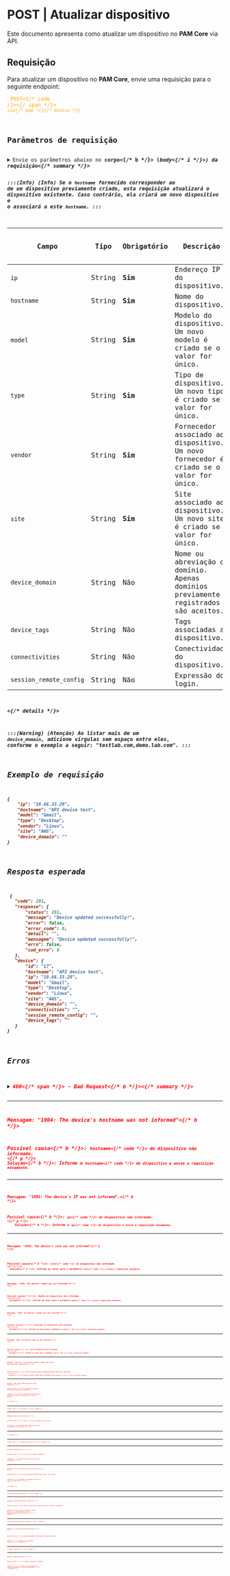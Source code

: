 # POST | Atualizar dispositivo

Este documento apresenta como atualizar um dispositivo no **PAM Core** via API.

## Requisição
Para atualizar um dispositivo no **PAM Core**, envie uma requisição para o seguinte endpoint:

 <code><span style="color:orange"> POST<{/* code */}><{/* span */}> `iso{/* pam */}{/* device */}`
 


## Parâmetros de requisição
<details>
<summary>Envie os parâmetros abaixo no <b>corpo<{/* b */}> (<i>body<{/* i */}>) da requisição<{/* summary */}> 

:::(Info) (Info)
Se o `hostname` fornecido corresponder ao de um dispositivo previamente criado, esta requisição atualizará o dispositivo existente. Caso contrário, ela criará um novo dispositivo e o associará a este `hostname`.
:::    

| Campo | Tipo | Obrigatório | Descrição | Exemplo |Valor padrão do novo dispositivo |
| --- | --- | --- | --- | --- | --- |
| `ip` | String | **Sim** | Endereço IP do dispositivo. | 10.66.33.20 |- |
| `hostname` | String | **Sim** | Nome do dispositivo. | API device test |- |
| `model`| String | **Sim** | Modelo do dispositivo. Um novo modelo é criado se o valor for único. | Gmail |- |
| `type` | String | **Sim** | Tipo de dispositivo. Um novo tipo é criado se o valor for único. | Desktop |- |
| `vendor` | String | **Sim** | Fornecedor associado ao dispositivo. Um novo fornecedor é criado se o valor for único. | Linux |- |
| `site` | String | **Sim** | Site associado ao dispositivo. Um novo site é criado se o valor for único. | AWS |- |
| `device_domain` | String | Não | Nome ou abreviação do domínio. Apenas domínios previamente registrados são aceitos. | api, app |- |
| `device_tags` | String | Não | Tags associadas ao dispositivo. | api, app |- |
| `connectivities` | String | Não | Conectividade do dispositivo. | SSH:22 |- |
| `session_remote_config` | String | Não | Expressão do login. |  |- |
  
<{/* details */}>     



:::(Warning) (Atenção)
Ao listar mais de um `device_domain`, adicione vírgulas sem espaço entre eles, conforme o exemplo a seguir:
"testlab.com,demo.lab.com".
:::
  ## Exemplo de requisição

```json 
{
    "ip": "10.66.33.20",
    "hostname": "API device test",
    "model": "Gmail",
    "type": "Desktop",
    "vendor": "Linux",
    "site": "AWS",
    "device_domain": ""
}
```
  
  
  
  ## Resposta esperada
 ```json 
  {
    "code": 201,
    "response": {
        "status": 201,
        "message": "Device updated successfully!",
        "error": false,
        "error_code": 0,
        "detail": "",
        "mensagem": "Device updated successfully!",
        "erro": false,
        "cod_erro": 0
    },
    "device": {
        "id": "17",
        "hostname": "API device test",
        "ip": "10.66.33.20",
        "model": "Gmail",
        "type": "Desktop",
        "vendor": "Linux",
        "site": "AWS",
        "device_domain": "",
        "connectivities": "",
        "session_remote_config": "",
        "device_tags": ""
    }
}
 ```
 
 ## Erros
 
 <details>
<summary><b><span style="color:red">400<{/* span */}> - Bad Request<{/* b */}><{/* summary */}>

***
    
<b>Mensagem: "1004: The device's hostname was not informed"<{/* b */}>
<p><b>Possível causa<{/* b */}>: <code>hostname<{/* code */}> do dispositivo não informado.<br><{/* p */}>
<b>Solução<{/* b */}>: Informe o <code>hostname<{/* code */}> do dispositivo e envie a requisição novamente.
  
* * *

<b>Mensagem: "1005: The device's IP was not informed",<{/* b */}>
<p><b>Possível causa<{/* b */}>: <code>ip<{/* code */}> do dispositivo não informado.<br><{/* p */}>
    <b>Solução<{/* b */}>: Informe o <code>ip<{/* code */}> do dispositivo e envie a requisição novamente.
  

* * *
<b>Mensagem: "1019: The device's site was not informed"<{/* b */}>
 <p><b>Possível causa<{/* b */}>: <code>site<{/* code */}> do dispositivo não informado.<br><{/* p */}>
  <b>Solução<{/* b */}>: Informe um valor para o parâmetro <code>site<{/* code */}> e envie a requisição novamente.
 
***
    
 <b>Mensagem: "1020: The device's model was not informed"<{/* b */}>
 <p><b>Possível causa<{/* b */}>: Modelo do dispositivo não informado.<br><{/* p */}>
  <b>Solução<{/* b */}>: Informe um valor para o parâmetro <code>model<{/* code */}> e envie a requisição novamente.

  ***
  
  <b>Mensagem: "1021: The device's vendor was not informed"<{/* b */}>
 <p><b>Possível causa<{/* b */}>: Fornecedor do dispositivo não informado.<br><{/* p */}>
  <b>Solução<{/* b */}>: Informe um valor para o parâmetro <code>vendor<{/* code */}> e envie a requisição novamente.

  ***
 <b>Mensagem: "1022: The device's type was not informed"<{/* b */}>
 <p><b>Possível causa<{/* b */}>: Tipo do dispositivo não informado.<br><{/* p */}>
  <b>Solução<{/* b */}>: Informe um valor para o parâmetro <code>type<{/* code */}> e envie a requisição novamente.

  ***
 <b>Mensagem: "1029: It is not possible to enter a domain that has not been previously registered"<{/* b */}>
 <p><b>Possível causa<{/* b */}>: Não é possível enviar um domínio que não tenha sido registrado.<br><{/* p */}>
  <b>Solução<{/* b */}>: Informe um valor válido para o parâmetro <code>device_domain<{/* code */}> e envie a requisição novamente.

  ***
<b>Mensagem: "1039: Without PAM Configuration Access permission"<{/* b */}>  
<br><b>Possível causa<{/* b */}>: Sua autorização não possui permissão de atualização de dispositivo. 
     
<b>Solução<{/* b */}>: Revise a autorização para adicionar a permissão de <b>leitura e escrita<{/* b */}> ao seu usuário.


<{/* details */}>


* * *

<details>
<summary><b><span style="color:red">404<{/* span */}> - Not Found<{/* b */}><{/* summary */}>

***
<b>Mensagem: "Resource sub not found"<{/* b */}><br>

<p><b>Possível causa<{/* b */}>: A URL ou o recurso solicitado não está correto.<br>
        
<b>Solução<{/* b */}>: Verifique a URL e garanta que todos os parâmetros estão corretos.<{/* p */}>
***
    
<{/* details */}>

***

<details>
<summary><b><span style="color:red">500<{/* span */}> - Internal Server Error<{/* b */}><{/* summary */}>

***
    
<b>Mensagem: "Unexpected error."<{/* b */}><br>

<p><b>Possível causa<{/* b */}>: O erro está no servidor senhasegura.<br>
        
<b>Solução<{/* b */}>: Contate o time de suporte para mais informações.<{/* p */}>
    
 ***
<b>Mensagem: "You are not authorized to access this resource."<{/* b */}>
<p><b>Possível causa<{/* b */}>: Você não possui autorização para acessar esse recurso.<br>
        
<b>Solução<{/* b */}>: Verifique sua permissão de acesso aos recursos do <b>PAM Core<{/* b */}>.<{/* p */}>
    
<{/* details */}>
     
* * *

<details>
<summary><b>Client authentication failed<{/* b */}><{/* summary */}>

*** 
   
<b>Mensagem: "Client authentication failed."<{/* b */}>
    
<p><b>Possível causa<{/* b */}>: Falha na autenticação da sua aplicação com o servidor senhasegura.<br>
        
<b>Solução<{/* b */}>: Corrija os parâmetros <b>Client ID<{/* b */}> e <b>Client secret<{/* b */}> e solicite um novo token de acesso.<{/* p */}>
<{/* details */}>
     
* * *     
<details>
    <summary><b>No route matched with those values<{/* b */}><{/* summary */}>
    
***   
    
<b>Mensagem: "No route matched with those values."<{/* b */}>
   <p><b>Possível causa<{/* b */}>: Ausência do header de autorização na requisição de API.<br>
        
  <b>Solução<{/* b */}>: Solicite um novo token de acesso.<{/* p */}>
<{/* details */}>
 
* * *
<details>
    <summary><b> Request timed out<{/* b */}><{/* summary */}>
    
***
    
<b>Mensagem: "Request timed out."<{/* b */}>
<p><b>Possível causa<{/* b */}>: O tempo da requisição se esgotou. <br>
        
<b>Solução<{/* b */}>: Verifique a conectividade entre a origem da requisição e o servidor senhasegura.<{/* p */}>
<{/* details */}>